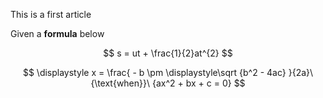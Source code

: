 This is a first article



Given a **formula** below   

$$
s = ut + \frac{1}{2}at^{2}
$$

$$
\displaystyle x = \frac{ - b \pm \displaystyle\sqrt {b^2 - 4ac} }{2a}\ {\text{when}}\ {ax^2 + bx + c = 0}
$$
